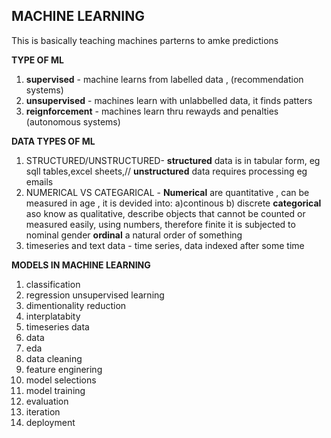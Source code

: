 ## MACHINE LEARNING
This is basically teaching machines parterns to amke predictions

**TYPE OF ML**
  1. **supervised** - machine learns from labelled data , (recommendation systems)
  2. **unsupervised** - machines learn with unlabbelled data, it finds patters
  3. **reignforcement** - machines learn thru rewayds and penalties (autonomous systems)
     
**DATA TYPES OF ML**
  1. STRUCTURED/UNSTRUCTURED- **structured** data is in tabular form, eg sqll tables,excel sheets,// **unstructured** data requires processing eg emails
  2. NUMERICAL VS CATEGARICAL - **Numerical** are quantitative , can be measured in age  , it is devided into: a)continous b) discrete
                                **categorical** aso know as qualitative, describe objects that cannot be counted or measured easily, using numbers, therefore finite it is subjected to nominal gender
     **ordinal** a natural order of something
  3. timeseries and text data - time series, data indexed after some time

**MODELS IN MACHINE LEARNING**
  1. classification
  2. regression
     unsupervised learning
  4. dimentionality reduction
  5. interplatabity
  6. timeseries data
  7. data 
  8. eda
  9. data cleaning
  10. feature enginering
  11. model selections
  12. model training
  13. evaluation
  14. iteration
  15. deployment

